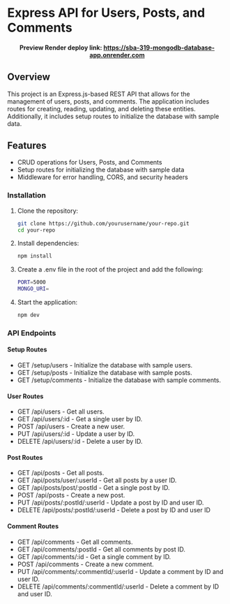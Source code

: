 # Express API for Users, Posts, and Comments

<h4 align="center">
        Preview Render deploy link: 
        <a href="https://sba-319-mongodb-database-app.onrender.com" target="_blank">
                    https://sba-319-mongodb-database-app.onrender.com
        </a>
</h4>

## Overview

This project is an Express.js-based REST API that allows for the management of users, posts, and comments. The application includes routes for creating, reading, updating, and deleting these entities. Additionally, it includes setup routes to initialize the database with sample data.

## Features

- CRUD operations for Users, Posts, and Comments
- Setup routes for initializing the database with sample data
- Middleware for error handling, CORS, and security headers

### Installation

1. Clone the repository:

   ```bash
   git clone https://github.com/yourusername/your-repo.git
   cd your-repo

   ```

2. Install dependencies:

   ```bash
   npm install
   ```

3. Create a .env file in the root of the project and add the following:

   ```bash
   PORT=5000
   MONGO_URI=
   ```

4. Start the application:
   ```bash
   npm dev
   ```

### API Endpoints

#### Setup Routes

- GET /setup/users - Initialize the database with sample users.
- GET /setup/posts - Initialize the database with sample posts.
- GET /setup/comments - Initialize the database with sample comments.

#### User Routes

- GET /api/users - Get all users.
- GET /api/users/:id - Get a single user by ID.
- POST /api/users - Create a new user.
- PUT /api/users/:id - Update a user by ID.
- DELETE /api/users/:id - Delete a user by ID.

#### Post Routes

- GET /api/posts - Get all posts.
- GET /api/posts/user/:userId - Get all posts by a user ID.
- GET /api/posts/post/:postId - Get a single post by ID.
- POST /api/posts - Create a new post.
- PUT /api/posts/:postId/:userId - Update a post by ID and user ID.
- DELETE /api/posts/:postId/:userId - Delete a post by ID and user ID

#### Comment Routes

- GET /api/comments - Get all comments.
- GET /api/comments/:postId - Get all comments by post ID.
- GET /api/comments/:id - Get a single comment by ID.
- POST /api/comments - Create a new comment.
- PUT /api/comments/:commentId/:userId - Update a comment by ID and user ID.
- DELETE /api/comments/:commentId/:userId - Delete a comment by ID and user ID.
